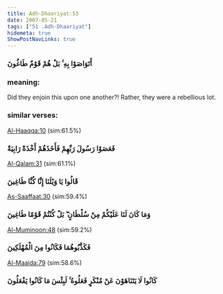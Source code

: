 ```yaml
---
title: Adh-Dhaariyat:53
date: 2007-05-21
tags: ["51 .Adh-Dhaariyat"]
hidemeta: true 
ShowPostNavLinks: true 
---
```

### أَتَوَاصَوْا بِهِ ۚ بَلْ هُمْ قَوْمٌ طَاغُونَ
### meaning: 
Did they enjoin this upon one another?! Rather, they were a rebellious lot.
### similar verses: 

[Al-Haaqqa:10](/69/10) (sim:61.5%)

### فَعَصَوْا رَسُولَ رَبِّهِمْ فَأَخَذَهُمْ أَخْذَةً رَابِيَةً

[Al-Qalam:31](/68/31) (sim:61.1%)

### قَالُوا يَا وَيْلَنَا إِنَّا كُنَّا طَاغِينَ

[As-Saaffaat:30](/37/30) (sim:59.4%)

### وَمَا كَانَ لَنَا عَلَيْكُمْ مِنْ سُلْطَانٍ ۖ بَلْ كُنْتُمْ قَوْمًا طَاغِينَ

[Al-Muminoon:48](/23/48) (sim:59.2%)

### فَكَذَّبُوهُمَا فَكَانُوا مِنَ الْمُهْلَكِينَ

[Al-Maaida:79](/5/79) (sim:58.6%)

### كَانُوا لَا يَتَنَاهَوْنَ عَنْ مُنْكَرٍ فَعَلُوهُ ۚ لَبِئْسَ مَا كَانُوا يَفْعَلُونَ
